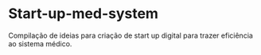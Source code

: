 # Start-up-med-system
Compilação de ideias para criação de start up digital para trazer eficiência ao sistema médico.
